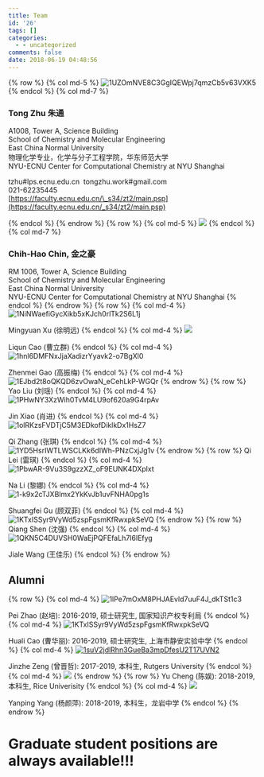 ```yaml
---
title: Team
id: '26'
tags: []
categories:
  - - uncategorized
comments: false
date: 2018-06-19 04:48:56
---
```

{% row %}
{% col md-5 %}
![1UZOmNVE8C3GgIQEWpj7qmzCb5v63VXK5](https://api.njzjz.win/1UZOmNVE8C3GgIQEWpj7qmzCb5v63VXK5)
{% endcol %}
{% col md-7 %}
### Tong Zhu 朱通

A1008, Tower A, Science Building  
School of Chemistry and Molecular Engineering  
East China Normal University  
物理化学专业，化学与分子工程学院，华东师范大学  
NYU-ECNU Center for Computational Chemistry at NYU Shanghai

tzhu#lps.ecnu.edu.cn  tongzhu.work#gmail.com           
021-62235445  
[https://faculty.ecnu.edu.cn/\_s34/zt2/main.psp](https://faculty.ecnu.edu.cn/_s34/zt2/main.psp)  

{% endcol %}
{% endrow %}
{% row %}
{% col md-5 %}
![](https://api.njzjz.win/16AL1iJyBQljZ9R6afnOrj-KlObHonsfa)
{% endcol %}
{% col md-7 %}
### Chih-Hao Chin[,](http://computchem.cn/wp-content/uploads/2019/04/CV_%E9%87%91%E4%B9%8B%E8%B1%AA.pdf) 金之豪

RM 1006, Tower A, Science Building  
School of Chemistry and Molecular Engineering  
East China Normal University  
NYU-ECNU Center for Computational Chemistry at NYU Shanghai
{% endcol %}
{% endrow %}
{% row %}
{% col md-4 %}
![1NiNWaefiGycXikb5xKJch0rlTk2S6L1j](https://api.njzjz.win/1NiNWaefiGycXikb5xKJch0rlTk2S6L1j)

Mingyuan Xu (徐明远)
{% endcol %}
{% col md-4 %}
![](https://api.njzjz.win/1CtlJtEwRCF9EWutlAjIJkLGuX-gfeZsk)

Liqun Cao (曹立群)
{% endcol %}
{% col md-4 %}
![1hnl6DMFNxJjaXadizrYyavk2-o7BgXl0](https://api.njzjz.win/1hnl6DMFNxJjaXadizrYyavk2-o7BgXl0)

Zhenmei Gao (高振梅)
{% endcol %}
{% col md-4 %}
![1EJbd2t8oQKQD6zvOwaN_eCehLkP-WGQr](https://api.njzjz.win/1EJbd2t8oQKQD6zvOwaN_eCehLkP-WGQr)
{% endrow %}
{% row %}
Yao Liu (刘瑶)
{% endcol %}
{% col md-4 %}
![1PHwNY3XzWih0TvM4LU9of620a9G4rpAv](https://api.njzjz.win/1PHwNY3XzWih0TvM4LU9of620a9G4rpAv)

Jin Xiao (肖进)
{% endcol %}
{% col md-4 %}
![1olRKzsFVDTjC5M3EDkofDiklkDx1HsZ7](https://api.njzjz.win/1olRKzsFVDTjC5M3EDkofDiklkDx1HsZ7)

Qi Zhang (张琪)
{% endcol %}
{% col md-4 %}
![1YD5HsrIWTLWSCLKk6dIWh-PNzCxjJg1v](https://api.njzjz.win/1YD5HsrIWTLWSCLKk6dIWh-PNzCxjJg1v)
{% endrow %}
{% row %}
Qi Lei (雷琪)
{% endcol %}
{% col md-4 %}
![1PbwAR-9Vu3S9gzzXZ_oF9EUNK4DXplxt](https://api.njzjz.win/1PbwAR-9Vu3S9gzzXZ_oF9EUNK4DXplxt)

Na Li (黎娜)
{% endcol %}
{% col md-4 %}
![1-k9x2cTJXBlmx2YkKvJb1uvFNHA0pg1s](https://api.njzjz.win/1-k9x2cTJXBlmx2YkKvJb1uvFNHA0pg1s)

Shuangfei Gu (顾双菲)
{% endcol %}
{% col md-4 %}
![1KTxISSyr9VyWd5zspFgsmKfRwxpkSeVQ](https://api.njzjz.win/1KTxISSyr9VyWd5zspFgsmKfRwxpkSeVQ)
{% endrow %}
{% row %}
Qiang Shen (沈强)
{% endcol %}
{% col md-4 %}
![1QKN5C4DUVSH0WaEjPQFEfaLh7I6lEfyg](https://api.njzjz.win/1QKN5C4DUVSH0WaEjPQFEfaLh7I6lEfyg)

Jiale Wang (王佳乐)
{% endcol %}
{% endrow %}

## Alumni
{% row %}
{% col md-4 %}
![1lPe7mOxM8PHJAEvld7uuF4J_dkTSt1c3](https://api.njzjz.win/1lPe7mOxM8PHJAEvld7uuF4J_dkTSt1c3)

Pei Zhao (赵培): 2016-2019, 硕士研究生, 国家知识产权专利局
{% endcol %}
{% col md-4 %}
![1KTxISSyr9VyWd5zspFgsmKfRwxpkSeVQ](https://api.njzjz.win/1KTxISSyr9VyWd5zspFgsmKfRwxpkSeVQ)

Huali Cao (曹华丽): 2016-2019, 硕士研究生, 上海市静安实验中学
{% endcol %}
{% col md-4 %}
[![1suV2jdlRhn3GueBa3mpDfesU2T17UVN2](https://api.njzjz.win/1suV2jdlRhn3GueBa3mpDfesU2T17UVN2)](https://cv.njzjz.win)

Jinzhe Zeng (曾晋哲): 2017-2019, 本科生, Rutgers University
{% endcol %}
{% col md-4 %}
![](https://api.njzjz.win/15rZsxBua1-R10l0rWyGt8t1WUEcDrTEG)
{% endrow %}
{% row %}
Yu Cheng (陈娱): 2018-2019, 本科生, Rice Univerisity
{% endcol %}
{% col md-4 %}
![](https://api.njzjz.win/17f_SIunxWmJRSdVXScHxAaNfNMis8xQ3)

Yanping Yang (杨颜萍): 2018-2019, 本科生，龙岩中学
{% endcol %}
{% endrow %}
# Graduate student positions are always available!!!
